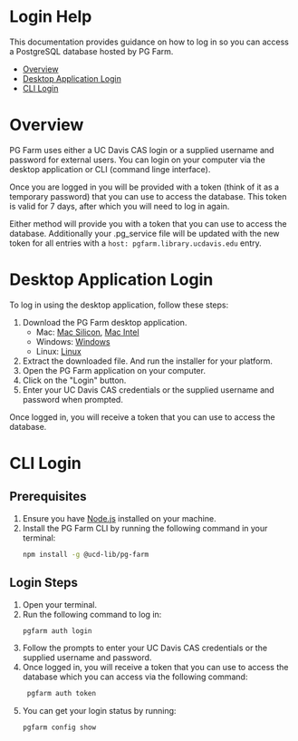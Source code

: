 # Login Help

This documentation provides guidance on how to log in so you can access a PostgreSQL database hosted by PG Farm.


- [Overview](#overview)
- [Desktop Application Login](#desktop-application-login)
- [CLI Login](#cli-login)


# Overview

PG Farm uses either a UC Davis CAS login or a supplied username and password for external users.  You can login on your computer via the desktop application or CLI (command linge interface).

Once you are logged in you will be provided with a token (think of it as a temporary password) that you can use to access the database.  This token is valid for 7 days, after which you will need to log in again.

Either method will provide you with a token that you can use to access the database.  Additionally your .pg_service file will be updated with the new token for all entries with a `host: pgfarm.library.ucdavis.edu` entry.

# Desktop Application Login

To log in using the desktop application, follow these steps:

1. Download the PG Farm desktop application.
    - Mac: [Mac Silicon](__BASE__/application/download/macOS-arm64-Build.zip), [Mac Intel](__BASE__/application/download/macos-x64-build.zip)
    - Windows: [Windows](__BASE__/application/download/Windows-Build.zip)
    - Linux: [Linux](__BASE__/application/download/Linux-Build.zip)
2. Extract the downloaded file. And run the installer for your platform.
3. Open the PG Farm application on your computer.
4. Click on the "Login" button.
5. Enter your UC Davis CAS credentials or the supplied username and password when prompted.

Once logged in, you will receive a token that you can use to access the database.

# CLI Login

## Prerequisites

1. Ensure you have [Node.js](https://nodejs.org/en/download) installed on your machine.
2. Install the PG Farm CLI by running the following command in your terminal:
    ```bash
    npm install -g @ucd-lib/pg-farm
    ```

## Login Steps

1. Open your terminal.
2. Run the following command to log in:
    ```bash
    pgfarm auth login
    ```
3. Follow the prompts to enter your UC Davis CAS credentials or the supplied username and password.
4. Once logged in, you will receive a token that you can use to access the database which you can access via the following command:
   ```bash
    pgfarm auth token
    ```
5. You can get your login status by running:
    ```bash
    pgfarm config show
    ```